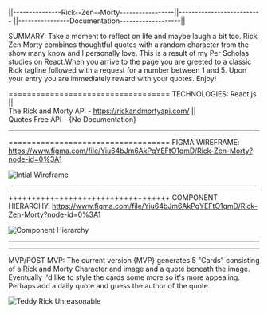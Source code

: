 ||---------------Rick--Zen--Morty-----------------||--------------------------
||----------------Documentation-------------------||

SUMMARY:
Take a moment to reflect on life and maybe laugh
a bit too. Rick Zen Morty combines thoughtful 
quotes with a random character from the show 
many know and I personally love. This is a 
result of my Per Scholas studies on React.When
you arrive to the page you are greeted to a 
classic Rick tagline followed with a request for
a number between 1 and 5. Upon your entry you 
are immediately reward with your quotes. Enjoy!

===================================
TECHNOLOGIES:
React.js ||  
The Rick and Morty API - https://rickandmortyapi.com/ ||  
Quotes Free API - {No Documentation}  
_________________________________________________________________________________________________
===================================
FIGMA WIREFRAME: https://www.figma.com/file/Yiu64bJm6AkPqYEFtO1qmD/Rick-Zen-Morty?node-id=0%3A1

![Intial Wireframe](https://user-images.githubusercontent.com/55031303/180633782-5651c3f9-79d2-4749-8595-3f00f7eae720.png)
_____________________________________________________________________________________________________________________________
+++++++++++++++++++++++++++++++++++
COMPONENT HIERARCHY: https://www.figma.com/file/Yiu64bJm6AkPqYEFtO1qmD/Rick-Zen-Morty?node-id=0%3A1

![Component Hierarchy](https://user-images.githubusercontent.com/55031303/180634809-8a4ab94c-ed65-4cf1-9d04-b858875b97a9.png)
______________________________________________________________________________________________________________________________
***********************************
MVP/POST MVP:
The current version {MVP} generates 5 "Cards"
consisting of a Rick and Morty Character and
image and a quote beneath the image. Eventually
I'd like to style the cards some more so 
it's more appealing. Perhaps add a daily quote
and guess the author of the quote.

![Teddy Rick Unreasonable](https://user-images.githubusercontent.com/55031303/180635115-aedd4af4-c13b-41c9-8b50-74678e3b57f9.png)

